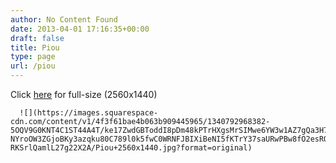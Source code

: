 ```yaml
---
author: No Content Found
date: 2013-04-01 17:16:35+00:00
draft: false
title: Piou
type: page
url: /piou
---
```


Click [here](http://s3.amazonaws.com/v6.production.assets/1340792968382-5OQV9G0KNT4C1ST44A4T) for full-size (2560x1440)


  
      ![](https://images.squarespace-cdn.com/content/v1/4f3f61bae4b063b909445965/1340792968382-5OQV9G0KNT4C1ST44A4T/ke17ZwdGBToddI8pDm48kPTrHXgsMrSIMwe6YW3w1AZ7gQa3H78H3Y0txjaiv_0fDoOvxcdMmMKkDsyUqMSsMWxHk725yiiHCCLfrh8O1z4YTzHvnKhyp6Da-NYroOW3ZGjoBKy3azqku80C789l0k5fwC0WRNFJBIXiBeNI5fKTrY37saURwPBw8fO2esROAxn-RKSrlQamlL27g22X2A/Piou+2560x1440.jpg?format=original)

